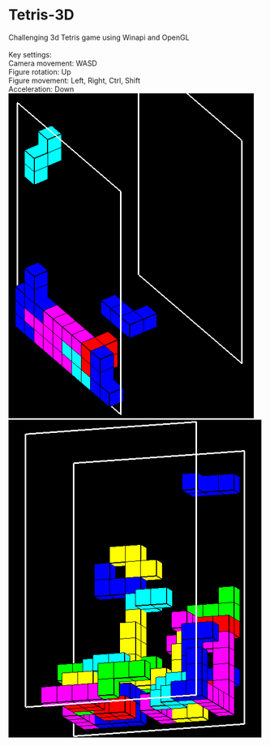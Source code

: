# Tetris-3D
Challenging 3d Tetris game using Winapi and OpenGL<br/><br/>
Key settings:<br/>
  Camera movement: WASD<br/>
  Figure rotation: Up<br/>
  Figure movement: Left, Right, Ctrl, Shift<br/>
  Acceleration: Down<br/>
![Gameplay](/screenshots/Screenshot_3.png?raw=true)
![Gameplay](/screenshots/Screenshot_2.png?raw=true)
